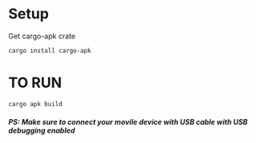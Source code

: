 # Setup
Get cargo-apk crate

```bash
cargo install cargo-apk
```

# TO RUN
```bash
cargo apk build
```

##### PS: Make sure to connect your movile device with USB cable with USB debugging enabled
